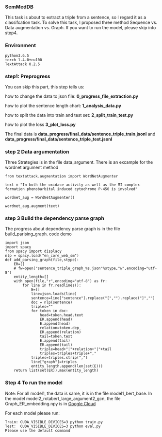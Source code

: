 ### SemMedDB
This task is about to extract a triple from a sentence, so I regard it as a classifcation task. To solve this task, I proposed three method Sequence vs. Data augmentation vs. Graph. If you want to run the model, please skip into step4.

### Environment

```
python3.6.5
torch 1.4.0+cu100
TextAttack 0.2.5

```
### step1: Preprogress
You can skip this part, this step tells us:

how to change the data to json file: **0_progress_file_extraction.py**

how to plot the sentence length chart: **1_analysis_data.py**

how to split the data into train and test set: **2_split_train_test.py** 

how to plot the loss **3_plot_loss.py**

The final data is **data_progress/final_data/sentence_triple_train.jsonl** and **data_progress/final_data/sentence_triple_test.jsonl**

### step 2 Data argumentation
Three Strategies is in the file data_argument. There is an excample for the wordnet argument method

```
from textattack.augmentation import WordNetAugmenter

text = "In both the oxidase activity as well as the MI complex formation phenobarbital induced cytochrome P-450 is involved"

wordnet_aug = WordNetAugmenter()

wordnet_aug.augment(text)
```
### step 3 Build the dependency parse graph
The progress about dependency parse graph is in the file  build_parising_graph.
code demo

```
import json
import spacy
from spacy import displacy
nlp = spacy.load("en_core_web_sm")
def add_parsing_graph(file,stype):
    ER=[]
    # fw=open("sentence_triple_graph_%s.json"%stype,"w",encoding="utf-8")
    entity_length=[]
    with open(file,"r",encoding="utf-8") as fr:
        for line in fr.readlines():
            E=[]
            line=json.loads(line)
            sentence=line["sentence"].replace("[","").replace("]","")
            doc = nlp(sentence)
            triples=""
            for token in doc:
                head=token.head.text
                ER.append(head)
                E.append(head)
                relation=token.dep_
                ER.append(relation)
                tail=token.text
                E.append(tail)
                ER.append(tail)
                triple=head+"|"+relation+"|"+tail
                triples=triples+triple+","
            triples=triples.strip(",")
            line["graph"]=triples
            entity_length.append(len(set(E)))
    return list(set(ER)),max(entity_length)
```
### Step 4 To run the model
Note: For all model1, the data is same, it is in the file model1_bert_base. In the model model2_rotabert_large_argument2_gcn, the file Graph_ER_embedding.npy is in [Google Cloud](https://drive.google.com/file/d/1pkjLOq3lxReAqHh9tbw9nIEcaFkza0wp/view?usp=share_link)

For each model please run:
```
Train: CUDA_VISIBLE_DEVICES=3 python train.py
Test:  CUDA_VISIBLE_DEVICES=3 python eval.py
Please use the default command
```
